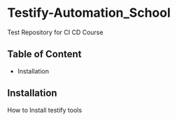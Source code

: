 # Testify-Automation_School

Test Repository for CI CD Course

## Table of Content

- Installation

## Installation

How to Install testify tools
